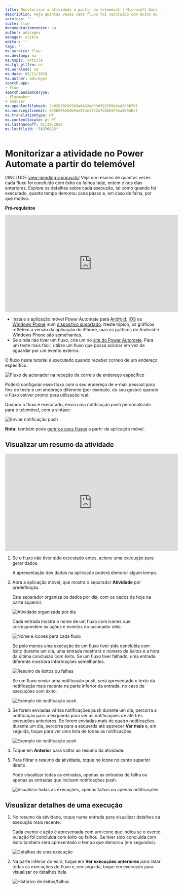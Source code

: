 ```yaml
---
title: Monitorizar a atividade a partir do telemóvel | Microsoft Docs
description: Veja quantas vezes cada fluxo foi concluído com êxito ou falhou, quando ocorreu cada execução e quanto tempo demorou
services: ''
suite: flow
documentationcenter: na
author: adiregev
manager: erikre
editor: ''
tags: ''
ms.service: flow
ms.devlang: na
ms.topic: article
ms.tgt_pltfrm: na
ms.workload: na
ms.date: 06/11/2016
ms.author: adiregev
search.app:
- Flow
search.audienceType:
- flowmaker
- enduser
ms.openlocfilehash: 2c02b50289988a6462ed33df92350e9e4286b785
ms.sourcegitcommit: 835b005284b9ae21ae1742a7d36b574ba3884bef
ms.translationtype: HT
ms.contentlocale: pt-PT
ms.lasthandoff: 01/29/2020
ms.locfileid: "74376822"
---
```

# <a name="monitor-activity-in-power-automate-from-your-phone"></a>Monitorizar a atividade no Power Automate a partir do telemóvel
[!INCLUDE [view-pending-approvals](includes/cc-rebrand.md)]
Veja um resumo de quantas vezes cada fluxo foi concluído com êxito ou falhou hoje, ontem e nos dias anteriores. Explore os detalhes sobre cada execução, tal como quando foi executado, quanto tempo demorou cada passo e, em caso de falha, por que motivo.

**Pré-requisitos**

<iframe width="560" height="315" src="https://www.youtube.com/embed/vZuYZ64K3tI?list=PL8nfc9haGeb55I9wL9QnWyHp3ctU2_ThF" frameborder="0" allowfullscreen></iframe>

* Instale a aplicação móvel Power Automate para [Android](https://aka.ms/flowmobiledocsandroid), [iOS](https://aka.ms/flowmobiledocsios) ou [Windows Phone](https://aka.ms/flowmobilewindows) num [dispositivo suportado](getting-started.md#use-the-mobile-app). Neste tópico, os gráficos refletem a versão da aplicação do iPhone, mas os gráficos do Android e Windows Phone são semelhantes.
* Se ainda não tiver um fluxo, crie um no [site do Power Automate](https://flow.microsoft.com/). Para um teste mais fácil, utilize um fluxo que possa acionar em vez de aguardar por um evento externo.

O fluxo neste tutorial é executado quando receber correio de um endereço específico:

![Fluxo de acionador na receção de correio de endereço específico](./media/mobile-monitor-activity/create-trigger.png)

Poderá configurar esse fluxo com o seu endereço de e-mail pessoal para fins de teste e um endereço diferente (por exemplo, do seu gestor) quando o fluxo estiver pronto para utilização real.

Quando o fluxo é executado, envia uma notificação push personalizada para o telemóvel, com a sintaxe:

![Enviar notificação push](./media/mobile-monitor-activity/create-event.png)

**Nota:** também pode [gerir os seus fluxos](mobile-manage-flows.md) a partir da aplicação móvel.

## <a name="display-a-summary-of-activity"></a>Visualizar um resumo da atividade
<iframe width="560" height="315" src="https://www.youtube.com/embed/nVCGJamOw6s?list=PL8nfc9haGeb55I9wL9QnWyHp3ctU2_ThF" frameborder="0" allowfullscreen></iframe>

1. Se o fluxo não tiver sido executado antes, acione uma execução para gerar dados.
   
    A apresentação dos dados na aplicação poderá demorar algum tempo.
2. Abra a aplicação móvel, que mostra o separador **Atividade** por predefinição.
   
    Este separador organiza os dados por dia, com os dados de hoje na parte superior.
   
    ![Atividade organizada por dia](./media/mobile-monitor-activity/activity-day2.png)
   
    Cada entrada mostra o nome de um fluxo com ícones que correspondem às ações e eventos do acionador dela.
   
    ![Nome e ícones para cada fluxo](./media/mobile-monitor-activity/activity-flow-name.png)
   
    Se pelo menos uma execução de um fluxo tiver sido concluída com êxito durante um dia, uma entrada mostrará o número de êxitos e a hora da última conclusão com êxito. Se um fluxo tiver falhado, uma entrada diferente mostrará informações semelhantes.
   
    ![Resumo de êxitos ou falhas](./media/mobile-monitor-activity/activity-summary.png)
   
    Se um fluxo enviar uma notificação push, será apresentado o texto da notificação mais recente na parte inferior da entrada, no caso de execuções com êxito.
   
    ![Exemplo de notificação push](./media/mobile-monitor-activity/activity-notification.png)
3. Se forem enviadas várias notificações push durante um dia, percorra a notificação para a esquerda para ver as notificações de até três execuções anteriores. Se forem enviadas mais de quatro notificações durante um dia, percorra para a esquerda até aparecer **Ver mais** e, em seguida, toque para ver uma lista de todas as notificações.
   
    ![Exemplo de notificação push](./media/mobile-monitor-activity/activity-notification-list.png)
4. Toque em **Anterior** para voltar ao resumo da atividade.
5. Para filtrar o resumo da atividade, toque no ícone no canto superior direito.
   
    Pode visualizar todas as entradas, apenas as entradas de falha ou apenas as entradas que incluam notificações push.
   
    ![Visualizar todas as execuções, apenas falhas ou apenas notificações](./media/mobile-monitor-activity/activity-filter.png)

## <a name="show-details-of-a-run"></a>Visualizar detalhes de uma execução
1. No resumo da atividade, toque numa entrada para visualizar detalhes da execução mais recente.
   
     Cada evento e ação é apresentada com um ícone que indica se o evento ou ação foi concluída com êxito ou falhou. Se tiver sido concluída com êxito também será apresentado o tempo que demorou (em segundos).
   
    ![Detalhes de uma execução](./media/mobile-monitor-activity/activity-icons.png)
2. Na parte inferior do ecrã, toque em **Ver execuções anteriores** para listar todas as execuções do fluxo e, em seguida, toque em execução para visualizar os detalhes dela.
   
    ![Histórico de êxitos/falhas](./media/mobile-monitor-activity/history-mixed.png)

